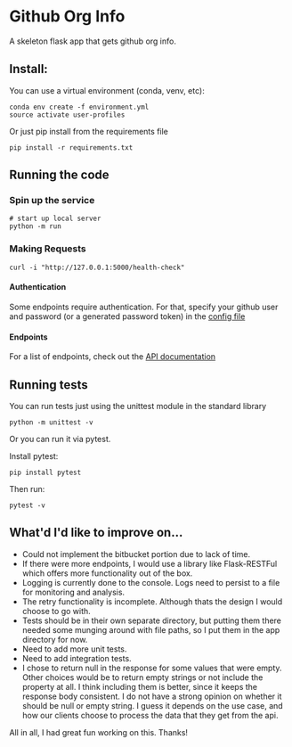# Github Org Info

A skeleton flask app that gets github org info.

## Install:

You can use a virtual environment (conda, venv, etc):
```
conda env create -f environment.yml
source activate user-profiles
```

Or just pip install from the requirements file
``` 
pip install -r requirements.txt
```

## Running the code

### Spin up the service

```
# start up local server
python -m run 
```

### Making Requests

```
curl -i "http://127.0.0.1:5000/health-check"
```

#### Authentication
Some endpoints require authentication. For that, specify your github user and password (or a generated password token) in the [config file](app/settings_default.py)

#### Endpoints
For a list of endpoints, check out the [API documentation](apidocs.md)


## Running tests

You can run tests just using the unittest module in the standard library
```
python -m unittest -v
```
Or you can run it via pytest.

Install pytest:
```
pip install pytest
```
Then run:
```
pytest -v
```


## What'd I'd like to improve on...

- Could not implement the bitbucket portion due to lack of time.
- If there were more endpoints, I would use a library like Flask-RESTFul which offers more functionality out of the box.
- Logging is currently done to the console. Logs need to persist to a file for monitoring and analysis.
- The retry functionality is incomplete. Although thats the design I would choose to go with.
- Tests should be in their own separate directory, but putting them there needed some munging around with file paths, so I put them in the app directory for now.
- Need to add more unit tests.
- Need to add integration tests.
- I chose to return null in the response for some values that were empty. Other choices would be to return empty strings or not include the property at all.
I think including them is better, since it keeps the response body consistent. I do not have a strong opinion on whether it should be null or empty string.
I guess it depends on the use case, and how our clients choose to process the data that they get from the api.

All in all, I had great fun working on this. Thanks!
